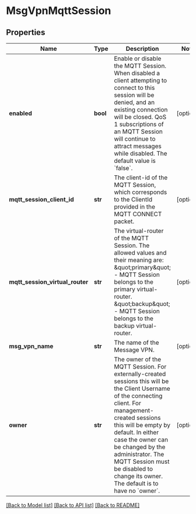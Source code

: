 # MsgVpnMqttSession

## Properties
Name | Type | Description | Notes
------------ | ------------- | ------------- | -------------
**enabled** | **bool** | Enable or disable the MQTT Session. When disabled a client attempting to connect to this session will be denied, and an existing connection will be closed. QoS 1 subscriptions of an MQTT Session will continue to attract messages while disabled. The default value is &#x60;false&#x60;. | [optional] 
**mqtt_session_client_id** | **str** | The client-id of the MQTT Session, which corresponds to the ClientId provided in the MQTT CONNECT packet. | [optional] 
**mqtt_session_virtual_router** | **str** | The virtual-router of the MQTT Session. The allowed values and their meaning are:      \&quot;primary\&quot; - MQTT Session belongs to the primary virtual-router.     \&quot;backup\&quot; - MQTT Session belongs to the backup virtual-router.  | [optional] 
**msg_vpn_name** | **str** | The name of the Message VPN. | [optional] 
**owner** | **str** | The owner of the MQTT Session. For externally-created sessions this will be the Client Username of the connecting client. For management-created sessions this will be empty by default. In either case the owner can be changed by the administrator. The MQTT Session must be disabled to change its owner. The default is to have no &#x60;owner&#x60;. | [optional] 

[[Back to Model list]](../README.md#documentation-for-models) [[Back to API list]](../README.md#documentation-for-api-endpoints) [[Back to README]](../README.md)


